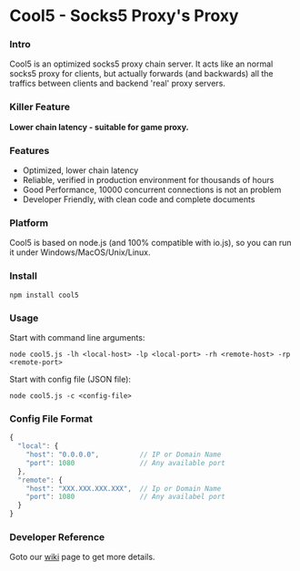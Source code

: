 # Cool5 - Socks5 Proxy's Proxy

### Intro

Cool5 is an optimized socks5 proxy chain server. It acts like an normal socks5 proxy for clients, but actually forwards (and backwards) all the traffics between clients and backend 'real' proxy servers.

### Killer Feature

**Lower chain latency - suitable for game proxy.** 

### Features

- Optimized, lower chain latency
- Reliable, verified in production environment for thousands of hours
- Good Performance, 10000 concurrent connections is not an problem
- Developer Friendly, with clean code and complete documents

### Platform
Cool5 is based on node.js (and 100% compatible with io.js), so you can run it under Windows/MacOS/Unix/Linux.

### Install
```
npm install cool5
```

### Usage
Start with command line arguments:
```
node cool5.js -lh <local-host> -lp <local-port> -rh <remote-host> -rp <remote-port>
```
Start with config file (JSON file):
```
node cool5.js -c <config-file>
```

### Config File Format

```javascript
{
  "local": {
    "host": "0.0.0.0",          // IP or Domain Name
    "port": 1080                // Any available port
  },
  "remote": {
    "host": "XXX.XXX.XXX.XXX",  // Ip or Domain Name
    "port": 1080                // Any availabel port
  }
}
```

### Developer Reference
Goto our [wiki](https://github.com/zetsingithub/cool5/wiki) page to get more details.
